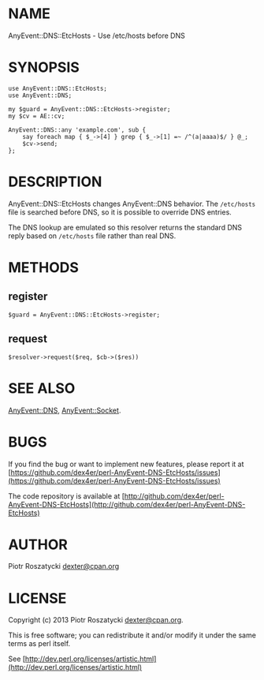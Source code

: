 # NAME

AnyEvent::DNS::EtcHosts - Use /etc/hosts before DNS

# SYNOPSIS

    use AnyEvent::DNS::EtcHosts;
    use AnyEvent::DNS;

    my $guard = AnyEvent::DNS::EtcHosts->register;
    my $cv = AE::cv;

    AnyEvent::DNS::any 'example.com', sub {
        say foreach map { $_->[4] } grep { $_->[1] =~ /^(a|aaaa)$/ } @_;
        $cv->send;
    };

# DESCRIPTION

AnyEvent::DNS::EtcHosts changes AnyEvent::DNS behavior. The `/etc/hosts` file
is searched before DNS, so it is possible to override DNS entries.

The DNS lookup are emulated so this resolver returns the standard DNS reply
based on `/etc/hosts` file rather than real DNS.

# METHODS

## register

    $guard = AnyEvent::DNS::EtcHosts->register;

## request

    $resolver->request($req, $cb->($res))

# SEE ALSO

[AnyEvent::DNS](https://metacpan.org/pod/AnyEvent::DNS),
[AnyEvent::Socket](https://metacpan.org/pod/AnyEvent::Socket).

# BUGS

If you find the bug or want to implement new features, please report it at
[https://github.com/dex4er/perl-AnyEvent-DNS-EtcHosts/issues](https://github.com/dex4er/perl-AnyEvent-DNS-EtcHosts/issues)

The code repository is available at
[http://github.com/dex4er/perl-AnyEvent-DNS-EtcHosts](http://github.com/dex4er/perl-AnyEvent-DNS-EtcHosts)

# AUTHOR

Piotr Roszatycki <dexter@cpan.org>

# LICENSE

Copyright (c) 2013 Piotr Roszatycki <dexter@cpan.org>.

This is free software; you can redistribute it and/or modify it under
the same terms as perl itself.

See [http://dev.perl.org/licenses/artistic.html](http://dev.perl.org/licenses/artistic.html)
